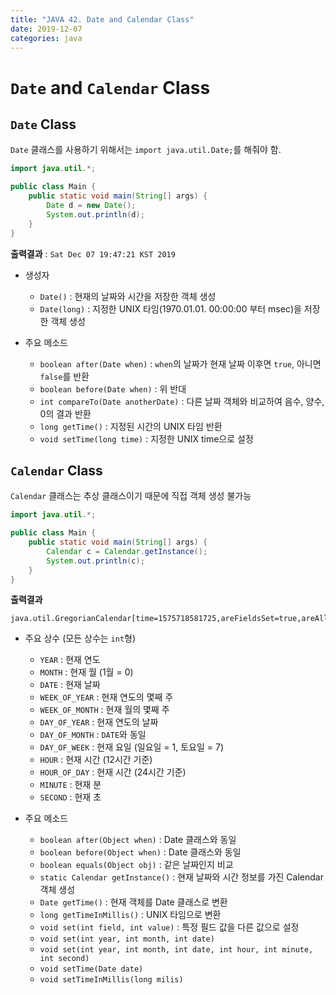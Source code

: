 ```yaml
---
title: "JAVA 42. Date and Calendar Class"
date: 2019-12-07
categories: java
---
```


# ``Date`` and ``Calendar`` Class

## ``Date`` Class

``Date`` 클래스를 사용하기 위해서는 ``import java.util.Date;``를 해줘야 함.

```java
import java.util.*;

public class Main {
    public static void main(String[] args) {
        Date d = new Date();
        System.out.println(d);
    }
}
```

**출력결과** : ``Sat Dec 07 19:47:21 KST 2019``

* 생성자
  * ``Date()`` : 현재의 날짜와 시간을 저장한 객체 생성
  * ``Date(long)`` : 지정한 UNIX 타임(1970.01.01. 00:00:00 부터 msec)을 저장한 객체 생성
  
* 주요 메소드
  * ``boolean after(Date when)`` : ``when``의 날짜가 현재 날짜 이후면 ``true``, 아니면 ``false``를 반환
  * ``boolean before(Date when)`` : 위 반대
  * ``int compareTo(Date anotherDate)`` : 다른 날짜 객체와 비교하여 음수, 양수, 0의 결과 반환
  * ``long getTime()`` : 지정된 시간의 UNIX 타임 반환
  * ``void setTime(long time)`` : 지정한 UNIX time으로 설정
  
## ``Calendar`` Class

``Calendar`` 클래스는 추상 클래스이기 때문에 직접 객체 생성 불가능

```java
import java.util.*;

public class Main {
    public static void main(String[] args) {
        Calendar c = Calendar.getInstance();
        System.out.println(c);
    }
}
```

**출력결과**

```
java.util.GregorianCalendar[time=1575718581725,areFieldsSet=true,areAllFieldsSet=true,lenient=true,zone=sun.util.calendar.ZoneInfo[id="Asia/Seoul",offset=32400000,dstSavings=0,useDaylight=false,transitions=22,lastRule=null],firstDayOfWeek=1,minimalDaysInFirstWeek=1,ERA=1,YEAR=2019,MONTH=11,WEEK_OF_YEAR=49,WEEK_OF_MONTH=1,DAY_OF_MONTH=7,DAY_OF_YEAR=341,DAY_OF_WEEK=7,DAY_OF_WEEK_IN_MONTH=1,AM_PM=1,HOUR=8,HOUR_OF_DAY=20,MINUTE=36,SECOND=21,MILLISECOND=725,ZONE_OFFSET=32400000,DST_OFFSET=0]
```

* 주요 상수 (모든 상수는 ``int``형)
  * ``YEAR`` : 현재 연도
  * ``MONTH`` : 현재 월 (1월 = 0)
  * ``DATE`` : 현재 날짜
  * ``WEEK_OF_YEAR`` : 현재 연도의 몇째 주
  * ``WEEK_OF_MONTH`` : 현재 월의 몇째 주
  * ``DAY_OF_YEAR`` : 현재 연도의 날짜
  * ``DAY_OF_MONTH`` : ``DATE``와 동일
  * ``DAY_OF_WEEK`` : 현재 요일 (일요일 = 1, 토요일 = 7)
  * ``HOUR`` : 현재 시간 (12시간 기준)
  * ``HOUR_OF_DAY`` : 현재 시간 (24시간 기준)
  * ``MINUTE`` : 현재 분
  * ``SECOND`` : 현재 초
  
* 주요 메소드
  * ``boolean after(Object when)`` : Date 클래스와 동일
  * ``boolean before(Object when)`` : Date 클래스와 동일
  * ``boolean equals(Object obj)`` : 같은 날짜인지 비교
  * ``static Calendar getInstance()`` : 현재 날짜와 시간 정보를 가진 Calendar 객체 생성
  * ``Date getTime()`` : 현재 객체를 Date 클래스로 변환
  * ``long getTimeInMillis()`` : UNIX 타임으로 변환
  * ``void set(int field, int value)`` : 특정 필드 값을 다른 값으로 설정
  * ``void set(int year, int month, int date)``
  * ``void set(int year, int month, int date, int hour, int minute, int second)``
  * ``void setTime(Date date)``
  * ``void setTimeInMillis(long milis)``

